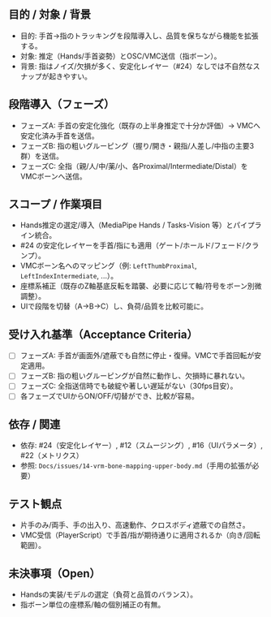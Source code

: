 ## 目的 / 対象 / 背景
- 目的: 手首→指のトラッキングを段階導入し、品質を保ちながら機能を拡張する。
- 対象: 推定（Hands/手首姿勢）とOSC/VMC送信（指ボーン）。
- 背景: 指はノイズ/欠損が多く、安定化レイヤー（#24）なしでは不自然なスナップが起きやすい。

## 段階導入（フェーズ）
- フェーズA: 手首の安定化強化（既存の上半身推定で十分か評価）→ VMCへ安定化済み手首を送信。
- フェーズB: 指の粗いグルーピング（握り/開き・親指/人差し/中指の主要3群）を送信。
- フェーズC: 全指（親/人/中/薬/小、各Proximal/Intermediate/Distal）をVMCボーンへ送信。

## スコープ / 作業項目
- Hands推定の選定/導入（MediaPipe Hands / Tasks-Vision 等）とパイプライン統合。
- #24 の安定化レイヤーを手首/指にも適用（ゲート/ホールド/フェード/クランプ）。
- VMCボーン名へのマッピング（例: `LeftThumbProximal`, `LeftIndexIntermediate`, ...）。
- 座標系補正（既存のZ軸基底反転を踏襲、必要に応じて軸/符号をボーン別微調整）。
- UIで段階を切替（A→B→C）し、負荷/品質を比較可能に。

## 受け入れ基準（Acceptance Criteria）
- [ ] フェーズA: 手首が画面外/遮蔽でも自然に停止・復帰。VMCで手首回転が安定適用。
- [ ] フェーズB: 指の粗いグルーピングが自然に動作し、欠損時に暴れない。
- [ ] フェーズC: 全指送信時でも破綻や著しい遅延がない（30fps目安）。
- [ ] 各フェーズでUIからON/OFF/切替ができ、比較が容易。

## 依存 / 関連
- 依存: #24（安定化レイヤー）, #12（スムージング）, #16（UIパラメータ）, #22（メトリクス）
- 参照: `Docs/issues/14-vrm-bone-mapping-upper-body.md`（手用の拡張が必要）

## テスト観点
- 片手のみ/両手、手の出入り、高速動作、クロスボディ遮蔽での自然さ。
- VMC受信（PlayerScript）で手首/指が期待通りに適用されるか（向き/回転範囲）。

## 未決事項（Open）
- Handsの実装/モデルの選定（負荷と品質のバランス）。
- 指ボーン単位の座標系/軸の個別補正の有無。

